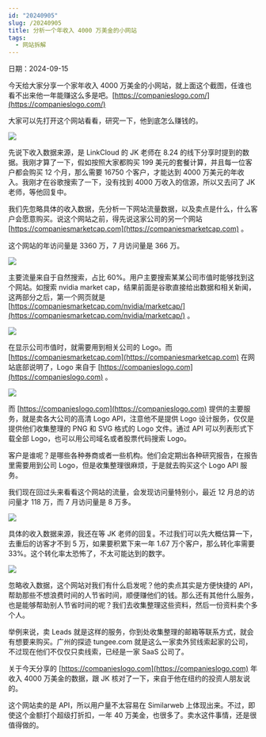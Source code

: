 ```yaml
---
id: "20240905"
slug: /20240905
title: 分析一个年收入 4000 万美金的小网站
tags:
  - 网站拆解
---
```

日期：2024-09-15

今天给大家分享一个家年收入 4000 万美金的小网站，就上面这个截图，任谁也看不出来他一年能赚这么多是吧。[https://companieslogo.com/](https://companieslogo.com/)

大家可以先打开这个网站看看，研究一下，他到底怎么赚钱的。

![](https://images.lummstudio.com/images/2024/09/miniclass/20240905-01.webp)

先说下收入数据来源，是 LinkCloud 的 JK 老师在 8.24 的线下分享时提到的数据。我刚才算了一下，假如按照大家都购买 199 美元的套餐计算，并且每一位客户都会购买 12 个月，那么需要 16750 个客户，才能达到 4000 万美元的年收入。我刚才在谷歌搜索了一下，没有找到 4000 万收入的信源，所以又去问了 JK 老师，等他回复中。

我们先忽略具体的收入数据，先分析一下网站流量数据，以及卖点是什么，什么客户会愿意购买。说这个网站之前，得先说这家公司的另一个网站 [https://companiesmarketcap.com](https://companiesmarketcap.com) 。

这个网站的年访问量是 3360 万，7 月访问量是 366 万。

 ![](https://images.lummstudio.com/images/2024/09/miniclass/20240905-02.webp)

主要流量来自于自然搜索，占比 60%。用户主要搜索某某公司市值时能够找到这个网站。如搜索 nvidia market cap，结果前面是谷歌直接给出数据和相关新闻，这两部分之后，第一个网页就是 [https://companiesmarketcap.com/nvidia/marketcap/](https://companiesmarketcap.com/nvidia/marketcap/) 。

![](https://images.lummstudio.com/images/2024/09/miniclass/20240905-03.webp)

在显示公司市值时，就需要用到相关公司的 Logo。而 [https://companiesmarketcap.com](https://companiesmarketcap.com) 在网站底部说明了，Logo 来自于 [https://companieslogo.com](https://companieslogo.com) 。

![](https://images.lummstudio.com/images/2024/09/miniclass/20240905-04.webp)

而 [https://companieslogo.com](https://companieslogo.com) 提供的主要服务，就是卖各大公司的高清 Logo API，注意他不是提供 Logo 设计服务，仅仅是提供他们收集整理的 PNG 和 SVG 格式的 Logo 文件。通过 API 可以列表形式下载全部 Logo，也可以用公司域名或者股票代码搜索 Logo。

客户是谁呢？是哪些各种券商或者一些机构。他们会定期出各种研究报告，在报告里需要用到公司 Logo，但是收集整理很麻烦，于是就去购买这个 Logo API 服务。

我们现在回过头来看看这个网站的流量，会发现访问量特别小，最近 12 月总的访问量才 118 万，而 7 月访问量是 8 万多。

![](https://images.lummstudio.com/images/2024/09/miniclass/20240905-05.webp)

具体的收入数据来源，我还在等 JK 老师的回复。不过我们可以先大概估算一下，去重后的访客才不到 5 万，如果要积累下来一年 1.67 万个客户，那么转化率需要 33%。这个转化率太恐怖了，不太可能达到的数字。

![](https://images.lummstudio.com/images/2024/09/miniclass/20240905-06.webp)

忽略收入数据，这个网站对我们有什么启发呢？他的卖点其实是方便快捷的 API，帮助那些不想浪费时间的人节省时间，顺便赚他们的钱。那么还有其他什么服务，也是能够帮助别人节省时间的呢？我们去收集整理这些资料，然后一份资料卖个多个人。

举例来说，卖 Leads 就是这样的服务，你到处收集整理的邮箱等联系方式，就会有想要来购买。广州的探迹 tungee.com 就是这么一家卖外贸线索起家的公司，不过现在他们不仅仅只卖线索，已经是一家 SaaS 公司了。

关于今天分享的 [https://companieslogo.com](https://companieslogo.com) 年收入 4000 万美金的数据，跟 JK 核对了一下，来自于他在纽约的投资人朋友说的。

这个网站卖的是 API，所以用户量不太容易在 Similarweb 上体现出来。不过，即使这个金额打个超级打折扣，一年 40 万美金，也很多了。卖水这件事情，还是很值得做的。

